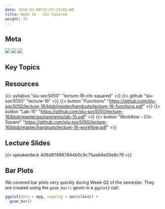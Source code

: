 ```yaml
---
date: 2016-03-08T21:07:13+01:00
title: Week 16 - Chi-Squared
weight: 35
---
```


## Meta
![](https://img.shields.io/badge/semester-fall%202018-orange.svg) ![](https://img.shields.io/badge/release-full-brightgreen.svg) [![](https://img.shields.io/badge/last%20update-2018--12--10-brightgreen.svg)](https://github.com/slu-soc5050/lecture-09/blob/master/NEWS_SITE.md)

## Key Topics

## Resources

{{< syllabus "slu-soc5050" "lecture-16-chi-squared" >}}
{{< github "slu-soc5050" "lecture-16" >}}
{{< button "Functions" "https://github.com/slu-soc5050/lecture-16/blob/master/handouts/lecture-16-functions.pdf" >}}
{{< button "Lab-15" "https://github.com/slu-soc5050/lecture-16/blob/master/assignments/lab-15.pdf" >}}
{{< button "Workflow - Chi-Square" "https://github.com/slu-soc5050/lecture-16/blob/master/handouts/lecture-16-workflow.pdf" >}}

## Lecture Slides
<p> </p>
{{< speakerdeck 408d974987844b0c9c75ae84e00e8c76 >}}

## Bar Plots
We covered bar plots very quickly during Week-02 of the semester. They are created using the `geom_bar()` geom in a `ggplot2` call:

```r
ggplot(data = mpg, mapping = aes(class)) +
  geom_bar()
```
